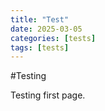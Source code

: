 ```yaml
---
title: "Test"
date: 2025-03-05
categories: [tests]
tags: [tests]
---
```


#Testing

Testing first page.